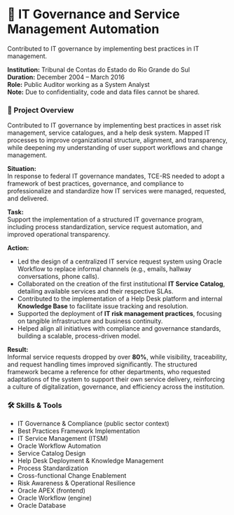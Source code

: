 # 🔧 IT Governance and Service Management Automation
Contributed to IT governance by implementing best practices in IT management.

**Institution:** Tribunal de Contas do Estado do Rio Grande do Sul  
**Duration:** December 2004 – March 2016  
**Role:** Public Auditor working as a System Analyst  
**Note:** Due to confidentiality, code and data files cannot be shared.

### 📌 Project Overview
Contributed to IT governance by implementing best practices in asset risk management, service catalogues, and a help desk system. Mapped IT processes to improve organizational structure, alignment, and transparency, while deepening my understanding of user support workflows and change management.

**Situation:**  
In response to federal IT governance mandates, TCE-RS needed to adopt a framework of best practices, governance, and compliance to professionalize and standardize how IT services were managed, requested, and delivered.

**Task:**  
Support the implementation of a structured IT governance program, including process standardization, service request automation, and improved operational transparency.

**Action:**
- Led the design of a centralized IT service request system using Oracle Workflow to replace informal channels (e.g., emails, hallway conversations, phone calls).
- Collaborated on the creation of the first institutional **IT Service Catalog**, detailing available services and their respective SLAs.
- Contributed to the implementation of a Help Desk platform and internal **Knowledge Base** to facilitate issue tracking and resolution.
- Supported the deployment of **IT risk management practices**, focusing on tangible infrastructure and business continuity.
- Helped align all initiatives with compliance and governance standards, building a scalable, process-driven model.

**Result:**  
Informal service requests dropped by over **80%**, while visibility, traceability, and request handling times improved significantly. The structured framework became a reference for other departments, who requested adaptations of the system to support their own service delivery, reinforcing a culture of digitalization, governance, and efficiency across the institution.


### 🛠️ Skills & Tools
- IT Governance & Compliance (public sector context)  
- Best Practices Framework Implementation  
- IT Service Management (ITSM)  
- Oracle Workflow Automation  
- Service Catalog Design  
- Help Desk Deployment & Knowledge Management  
- Process Standardization  
- Cross-functional Change Enablement  
- Risk Awareness & Operational Resilience
- Oracle APEX (frontend)
- Oracle Workflow (engine)
- Oracle Database
